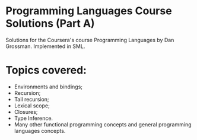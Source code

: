 # Programming Languages Course Solutions (Part A)

Solutions for the Coursera's course Programming Languages by Dan Grossman. Implemented in SML.

# Topics covered:

* Environments and bindings;
* Recursion;
* Tail recursion;
* Lexical scope;
* Closures;
* Type Inference.
* Many other functional programming concepts and general programming languages concepts.

